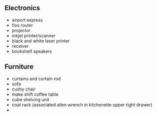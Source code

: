 ## Electronics
- airport express
- fios router
- projector
- inkjet printer/scanner
- black and white laser printer
- receiver
- bookshelf speakers

## Furniture
- curtains and curtain rod
- sofa
- cushy chair
- make shift coffee table
- cube shelving unit
- coat rack (associated allen wrench in kitchenette upper right drawer)
- 
